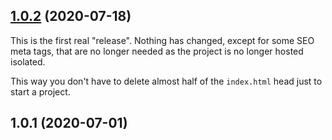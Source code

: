 ## [1.0.2](https://github.com/estevanmaito/Cinema-dashboard/compare/1.0.1...1.0.2) (2020-07-18)

This is the first real "release". Nothing has changed, except for some SEO meta tags, that are no longer needed as the project is no longer hosted isolated.

This way you don't have to delete almost half of the `index.html` head just to start a project.

## 1.0.1 (2020-07-01)
